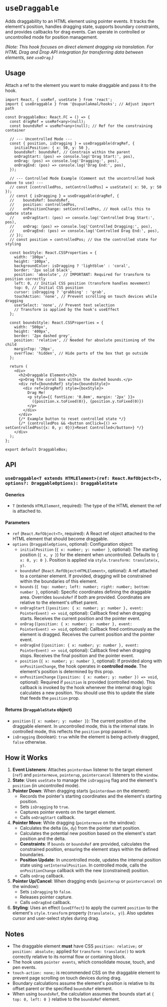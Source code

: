 # `useDraggable`

Adds draggability to an HTML element using pointer events. It tracks the element's position, handles dragging state, supports boundary constraints, and provides callbacks for drag events. Can operate in controlled or uncontrolled mode for position management.

_(Note: This hook focuses on direct element dragging via translation. For HTML Drag and Drop API integration for transferring data between elements, see `useDrag`.)_

## Usage

Attach a ref to the element you want to make draggable and pass it to the hook.

```tsx
import React, { useRef, useState } from 'react';
import { useDraggable } from '@supunlakmal/hooks'; // Adjust import path

const DraggableBox: React.FC = () => {
  const dragRef = useRef<any>(null);
  const boundsRef = useRef<any>(null); // Ref for the constraining container

  // --- Uncontrolled Mode ---
  const { position, isDragging } = useDraggable(dragRef, {
    initialPosition: { x: 50, y: 50 },
    boundsRef: boundsRef, // Constrain within the parent
    onDragStart: (pos) => console.log('Drag Start:', pos),
    onDrag: (pos) => console.log('Dragging:', pos),
    onDragEnd: (pos) => console.log('Drag End:', pos),
  });

  // --- Controlled Mode Example (Comment out the uncontrolled hook above to use) ---
  // const [controlledPos, setControlledPos] = useState({ x: 50, y: 50 });
  // const { isDragging } = useDraggable(dragRef, {
  //    boundsRef: boundsRef,
  //    position: controlledPos,
  //    onPositionChange: setControlledPos, // Hook calls this to update state
  //    onDragStart: (pos) => console.log('Controlled Drag Start:', pos),
  //    onDrag: (pos) => console.log('Controlled Dragging:', pos),
  //    onDragEnd: (pos) => console.log('Controlled Drag End:', pos),
  // });
  // const position = controlledPos; // Use the controlled state for styling

  const boxStyle: React.CSSProperties = {
    width: '100px',
    height: '100px',
    backgroundColor: isDragging ? 'lightblue' : 'coral',
    border: '2px solid black',
    position: 'absolute', // IMPORTANT: Required for transform to position correctly
    left: 0, // Initial CSS position (transform handles movement)
    top: 0, // Initial CSS position
    cursor: isDragging ? 'grabbing' : 'grab',
    touchAction: 'none', // Prevent scrolling on touch devices while dragging
    userSelect: 'none', // Prevent text selection
    // Transform is applied by the hook's useEffect
  };

  const boundsStyle: React.CSSProperties = {
    width: '500px',
    height: '400px',
    border: '2px dashed grey',
    position: 'relative', // Needed for absolute positioning of the child
    marginTop: '20px',
    overflow: 'hidden', // Hide parts of the box that go outside
  };

  return (
    <div>
      <h2>Draggable Element</h2>
      <p>Drag the coral box within the dashed bounds.</p>
      <div ref={boundsRef} style={boundsStyle}>
        <div ref={dragRef} style={boxStyle}>
          Drag Me!
          <p style={{ fontSize: '0.8em', margin: '2px' }}>
            ({position.x.toFixed(0)}, {position.y.toFixed(0)})
          </p>
        </div>
      </div>
      {/* Example button to reset controlled state */}
      {/* {controlledPos && <button onClick={() => setControlledPos({x: 0, y: 0})}>Reset Controlled</button>} */}
    </div>
  );
};

export default DraggableBox;
```

## API

### `useDraggable<T extends HTMLElement>(ref: React.RefObject<T>, options?: DraggableOptions): DraggableState`

#### Generics

- `T` (extends `HTMLElement`, required): The type of the HTML element the ref is attached to.

#### Parameters

- `ref` (`React.RefObject<T>`, required): A React ref object attached to the HTML element that should become draggable.
- `options` (`DraggableOptions`, optional): Configuration object:
  - `initialPosition` (`{ x: number; y: number }`, optional): The starting position (`{ x, y }`) for the element when uncontrolled. Defaults to `{ x: 0, y: 0 }`. Position is applied via `style.transform: translate(x, y)`.
  - `boundsRef` (`React.RefObject<HTMLElement>`, optional): A ref attached to a container element. If provided, dragging will be constrained within the boundaries of this element.
  - `bounds` (`{ top: number; left: number; right: number; bottom: number }`, optional): Specific coordinates defining the draggable area. Overrides `boundsRef` if both are provided. Coordinates are relative to the element's offset parent.
  - `onDragStart` (`(position: { x: number; y: number }, event: PointerEvent) => void`, optional): Callback fired when dragging starts. Receives the current position and the pointer event.
  - `onDrag` (`(position: { x: number; y: number }, event: PointerEvent) => void`, optional): Callback fired continuously as the element is dragged. Receives the current position and the pointer event.
  - `onDragEnd` (`(position: { x: number; y: number }, event: PointerEvent) => void`, optional): Callback fired when dragging stops. Receives the final position and the pointer event.
  - `position` (`{ x: number; y: number }`, optional): If provided along with `onPositionChange`, the hook operates in **controlled mode**. The element's position is determined by this prop.
  - `onPositionChange` (`(position: { x: number; y: number }) => void`, optional): Required if `position` is provided (controlled mode). This callback is invoked by the hook whenever the internal drag logic calculates a new position. You should use this to update the state that feeds the `position` prop.

#### Returns (`DraggableState` object)

- `position` (`{ x: number; y: number }`): The current position of the draggable element. In uncontrolled mode, this is the internal state. In controlled mode, this reflects the `position` prop passed in.
- `isDragging` (boolean): `true` while the element is being actively dragged, `false` otherwise.

## How it Works

1.  **Event Listeners**: Attaches `pointerdown` listener to the target element (`ref`) and `pointermove`, `pointerup`, `pointercancel` listeners to the `window`.
2.  **State**: Uses `useState` to manage the `isDragging` flag and the element's `position` (in uncontrolled mode).
3.  **Pointer Down**: When dragging starts (`pointerdown` on the element):
    - Records the pointer's starting coordinates and the element's starting position.
    - Sets `isDragging` to `true`.
    - Captures pointer events on the target element.
    - Calls `onDragStart` callback.
4.  **Pointer Move**: While dragging (`pointermove` on the window):
    - Calculates the delta (`dx`, `dy`) from the pointer start position.
    - Calculates the potential new position based on the element's start position and the delta.
    - **Constraints**: If `bounds` or `boundsRef` are provided, calculates the constrained position, ensuring the element stays within the defined boundaries.
    - **Position Update**: In uncontrolled mode, updates the internal position state using `setInternalPosition`. In controlled mode, calls the `onPositionChange` callback with the new (constrained) position.
    - Calls `onDrag` callback.
5.  **Pointer Up/Cancel**: When dragging ends (`pointerup` or `pointercancel` on the window):
    - Sets `isDragging` to `false`.
    - Releases pointer capture.
    - Calls `onDragEnd` callback.
6.  **Styling**: Uses an effect (`useEffect`) to apply the current `position` to the element's `style.transform` property (`translate(x, y)`). Also updates cursor and user-select styles during drag.

## Notes

- The draggable element **must** have CSS `position: relative;` or `position: absolute;` applied for `transform: translate()` to work correctly relative to its normal flow or containing block.
- The hook uses `pointer events`, which consolidate mouse, touch, and pen events.
- `touch-action: none;` is recommended CSS on the draggable element to prevent page scrolling on touch devices during drag.
- Boundary calculations assume the element's position is relative to its offset parent or the specified `boundsRef` element.
- When using `boundsRef`, the calculation assumes the bounds start at `{ top: 0, left: 0 }` relative to the `boundsRef` element.
